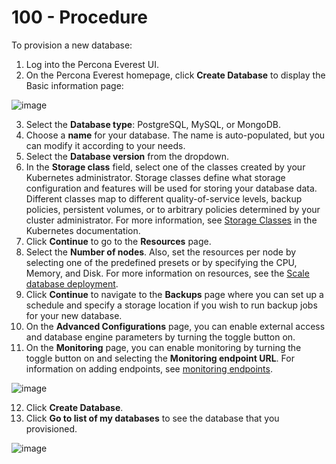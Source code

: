 # 100 - Procedure

To provision a new database:

1. Log into the Percona Everest UI.
2. On the Percona Everest homepage, click **Create Database** to display the Basic information page:

![image](https://github.com/vanHeemstraSystems/percona/assets/1499433/f1591265-8e21-4eca-a097-c0ab94916868)

3. Select the **Database type**: PostgreSQL, MySQL, or MongoDB.
4. Choose a **name** for your database. The name is auto-populated, but you can modify it according to your needs.
5. Select the **Database version** from the dropdown.
6. In the **Storage class** field, select one of the classes created by your Kubernetes administrator. Storage classes define what storage configuration and features will be used for storing your database data. Different classes map to different quality-of-service levels, backup policies, persistent volumes, or to arbitrary policies determined by your cluster administrator. For more information, see [Storage Classes](https://kubernetes.io/docs/concepts/storage/storage-classes/) in the Kubernetes documentation.
7. Click **Continue** to go to the **Resources** page.
8. Select the **Number of nodes**. Also, set the resources per node by selecting one of the predefined presets or by specifying the CPU, Memory, and Disk. For more information on resources, see the [Scale database deployment](https://docs.percona.com/everest/use/scaling.html).
9. Click **Continue** to navigate to the **Backups** page where you can set up a schedule and specify a storage location if you wish to run backup jobs for your new database.
10. On the **Advanced Configurations** page, you can enable external access and database engine parameters by turning the toggle button on.
11. On the **Monitoring** page, you can enable monitoring by turning the toggle button on and selecting the **Monitoring endpoint URL**. For information on adding endpoints, see [monitoring endpoints](https://docs.percona.com/everest/use/monitor_endpoints.html).

![image](https://github.com/vanHeemstraSystems/percona/assets/1499433/3ca4cdd4-5bba-480f-8ef6-0444ff28f74b)

12. Click **Create Database**.
13. Click **Go to list of my databases** to see the database that you provisioned.

![image](https://github.com/vanHeemstraSystems/percona/assets/1499433/3664cf79-9a1a-44a6-ba39-57393537cd21)
